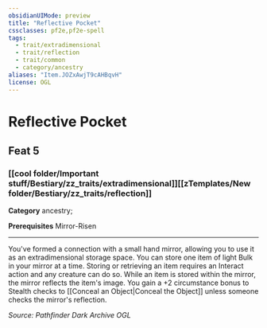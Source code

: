 ```yaml
---
obsidianUIMode: preview
title: "Reflective Pocket"
cssclasses: pf2e,pf2e-spell
tags:
  - trait/extradimensional
  - trait/reflection
  - trait/common
  - category/ancestry
aliases: "Item.JOZxAwjT9cAHBqvH"
license: OGL
---
```

# Reflective Pocket
## Feat 5
### [[cool folder/Important stuff/Bestiary/zz_traits/extradimensional]][[zTemplates/New folder/Bestiary/zz_traits/reflection]]

**Category** ancestry; 



**Prerequisites** Mirror-Risen
* * *
You've formed a connection with a small hand mirror, allowing you to use it as an extradimensional storage space. You can store one item of light Bulk in your mirror at a time. Storing or retrieving an item requires an Interact action and any creature can do so. While an item is stored within the mirror, the mirror reflects the item's image. You gain a +2 circumstance bonus to Stealth checks to [[Conceal an Object|Conceal the Object]] unless someone checks the mirror's reflection.

*Source: Pathfinder Dark Archive*
*OGL*